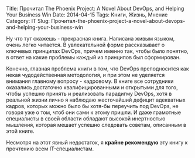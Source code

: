 Title: Прочитал The Phoenix Project: A Novel About DevOps, and Helping Your Business Win
Date: 2014-04-15
Tags:  Книги, Жизнь, Мнение
Category: IT
Slug: Прочитал-the-phoenix-project-a-novel-about-devops-and-helping-your-business-win

Ну что тут скажешь - прекрасная книга. Написана живым языком, очень легко читается.
В увлекательной форме рассказывает о ключевых принципах DevOps,
причем именно так, чтобы было понятно, в ответ на какие проблемы каждый
из принципов был сформирован.

Конечно, главная проблема книги в том, что DevOps преподносится как
некая чудодейственная методология, и при этом не уделяется внимания
главному вопросу - кадровому. В книге все сотрудники оказались
достаточно квалифицированными и открытыми для того, чтобы успешно принять и
реализовать парадигму DevOps, хотя в реальной жизни лично я
наблюдаю жесточайший дефицит адекватных кадров, которых можно было бы хотя-бы
переучить под DevOps, не говоря уже о том, чтоб они сами к этому пришли.
И даже грамотные специалисты в своей области обладают высокой
инертностью мышления, которая мешает успешно следовать советам, описанным
в этой книге.

Несмотря на этот явный недостаток, я **крайне рекомендую** эту книгу к прочтению всем
IT-специалистам.
